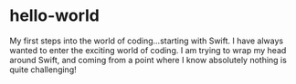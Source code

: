 # hello-world


My first steps into the world of coding...starting with Swift.
I have always wanted to enter the exciting world of coding.
I am trying to wrap my head around Swift, and coming from a point where I know absolutely nothing is quite challenging!  
